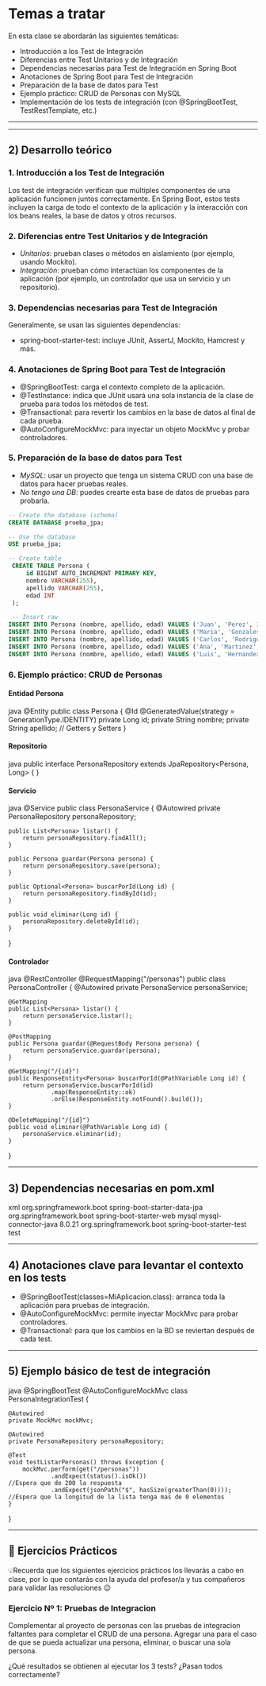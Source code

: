 # Temas a tratar

En esta clase se abordarán las siguientes temáticas:

- Introducción a los Test de Integración
- Diferencias entre Test Unitarios y de Integración
- Dependencias necesarias para Test de Integración en Spring Boot
- Anotaciones de Spring Boot para Test de Integración
- Preparación de la base de datos para Test 
- Ejemplo práctico: CRUD de Personas con MySQL
- Implementación de los tests de integración (con @SpringBootTest, TestRestTemplate, etc.)

---
---



## 2) Desarrollo teórico

### 1. Introducción a los Test de Integración

Los test de integración verifican que múltiples componentes de una aplicación funcionen juntos correctamente. En Spring Boot, estos tests incluyen la carga de todo el contexto de la aplicación y la interacción con los beans reales, la base de datos y otros recursos.

### 2. Diferencias entre Test Unitarios y de Integración

- *Unitarios*: prueban clases o métodos en aislamiento (por ejemplo, usando Mockito).
- *Integración*: prueban cómo interactúan los componentes de la aplicación (por ejemplo, un controlador que usa un servicio y un repositorio).

### 3. Dependencias necesarias para Test de Integración

Generalmente, se usan las siguientes dependencias:

- spring-boot-starter-test: incluye JUnit, AssertJ, Mockito, Hamcrest y más.


### 4. Anotaciones de Spring Boot para Test de Integración

- @SpringBootTest: carga el contexto completo de la aplicación.
- @TestInstance: indica que JUnit usará una sola instancia de la clase de prueba para todos los métodos de test.
- @Transactional: para revertir los cambios en la base de datos al final de cada prueba.
- @AutoConfigureMockMvc: para inyectar un objeto MockMvc y probar controladores.

### 5. Preparación de la base de datos para Test

- *MySQL*: usar un proyecto que tenga un sistema CRUD con una base de datos para hacer pruebas reales.
- *No tengo una DB*: puedes crearte esta base de datos de pruebas para probarla.

```sql
-- Create the database (schema)
CREATE DATABASE prueba_jpa;

-- Use the database
USE prueba_jpa;

-- Create table
 CREATE TABLE Persona (
     id BIGINT AUTO_INCREMENT PRIMARY KEY,
     nombre VARCHAR(255),
     apellido VARCHAR(255),
     edad INT
 );

 -- Insert raw
INSERT INTO Persona (nombre, apellido, edad) VALUES ('Juan', 'Perez', 30);
INSERT INTO Persona (nombre, apellido, edad) VALUES ('Maria', 'Gonzales', 25);
INSERT INTO Persona (nombre, apellido, edad) VALUES ('Carlos', 'Rodriguez', 40);
INSERT INTO Persona (nombre, apellido, edad) VALUES ('Ana', 'Martinez', 35);
INSERT INTO Persona (nombre, apellido, edad) VALUES ('Luis', 'Hernandez', 28);
```


### 6. Ejemplo práctico: CRUD de Personas

#### Entidad Persona

java
@Entity
public class Persona {
    @Id
    @GeneratedValue(strategy = GenerationType.IDENTITY)
    private Long id;
    private String nombre;
    private String apellido;
    // Getters y Setters
}

#### Repositorio

java
public interface PersonaRepository extends JpaRepository<Persona, Long> {
}

#### Servicio

java
@Service
public class PersonaService {
    @Autowired
    private PersonaRepository personaRepository;

    public List<Persona> listar() {
        return personaRepository.findAll();
    }

    public Persona guardar(Persona persona) {
        return personaRepository.save(persona);
    }

    public Optional<Persona> buscarPorId(Long id) {
        return personaRepository.findById(id);
    }

    public void eliminar(Long id) {
        personaRepository.deleteById(id);
    }
}

#### Controlador

java
@RestController
@RequestMapping("/personas")
public class PersonaController {
    @Autowired
    private PersonaService personaService;

    @GetMapping
    public List<Persona> listar() {
        return personaService.listar();
    }

    @PostMapping
    public Persona guardar(@RequestBody Persona persona) {
        return personaService.guardar(persona);
    }

    @GetMapping("/{id}")
    public ResponseEntity<Persona> buscarPorId(@PathVariable Long id) {
        return personaService.buscarPorId(id)
                .map(ResponseEntity::ok)
                .orElse(ResponseEntity.notFound().build());
    }

    @DeleteMapping("/{id}")
    public void eliminar(@PathVariable Long id) {
        personaService.eliminar(id);
    }
}

---

## 3) Dependencias necesarias en pom.xml

xml
<dependencies>
    <dependency>
        <groupId>org.springframework.boot</groupId>
        <artifactId>spring-boot-starter-data-jpa</artifactId>
    </dependency>
    <dependency>
        <groupId>org.springframework.boot</groupId>
        <artifactId>spring-boot-starter-web</artifactId>
    </dependency>
   <dependency>
			<groupId>mysql</groupId>
			<artifactId>mysql-connector-java</artifactId>
			<version>8.0.21</version> </dependency>
		<dependency>
    <dependency>
        <groupId>org.springframework.boot</groupId>
        <artifactId>spring-boot-starter-test</artifactId>
        <scope>test</scope>
    </dependency>
</dependencies>

---

## 4) Anotaciones clave para levantar el contexto en los tests

- @SpringBootTest(classes=MiAplicacion.class): arranca toda la aplicación para pruebas de integración.
- @AutoConfigureMockMvc: permite inyectar MockMvc para probar controladores.
- @Transactional: para que los cambios en la BD se reviertan después de cada test.

---

## 5) Ejemplo básico de test de integración

java
@SpringBootTest
@AutoConfigureMockMvc
class PersonaIntegrationTest {

    @Autowired
    private MockMvc mockMvc;

    @Autowired
    private PersonaRepository personaRepository;

    @Test
    void testListarPersonas() throws Exception {
        mockMvc.perform(get("/personas"))
                .andExpect(status().isOk())                             //Espera que de 200 la respuesta
                .andExpect(jsonPath("$", hasSize(greaterThan(0))));     //Espera que la longitud de la lista tenga mas de 0 elementos
    }
}

---

## 📝 Ejercicios Prácticos

💡Recuerda que los siguientes ejercicios prácticos los llevarás a cabo en clase, por lo que contarás con la ayuda del profesor/a y tus compañeros para validar las resoluciones 😉


### Ejercicio Nº 1: Pruebas de Integracion

Complementar al proyecto de personas con las pruebas de integracion faltantes para completar el CRUD de una persona. Agregar una para el caso de que se pueda actualizar una persona, eliminar, o buscar una sola persona.

¿Qué resultados se obtienen al ejecutar los 3 tests? ¿Pasan todos correctamente?
